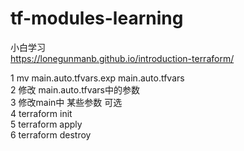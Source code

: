 # tf-modules-learning
小白学习  
https://lonegunmanb.github.io/introduction-terraform/  

1 mv main.auto.tfvars.exp main.auto.tfvars  
2 修改 main.auto.tfvars中的参数  
3 修改main中 某些参数 可选  
4 terraform init  
5 terraform apply  
6 terraform destroy  